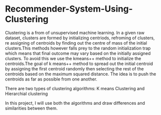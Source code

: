 # Recommender-System-Using-Clustering
Clustering is a from of unsupervised machine learning. In a given raw dataset, clusters are formed by initializing centriods, refroming of clusters, re assigning of centroids by finding out the centre of mass of the initial clusters.This methods however falls prey to the random initialization trap which means that final outcome may vary based on the initially assigned clusters. To avoid this we use the kmeans++ method to initialize the centroids.The goal of k means++ method to spread out the initial centroid by assigning the first centroid randomly then selecting the rest of the centroids based on the maximum squared distance. The idea is to push the centroids as far as possible from one another.

There are two types of clustering algorithms: K means Clustering and Hierarchial clustering 

In this project, I will use both the algorithms and draw differences and similarities between them.
